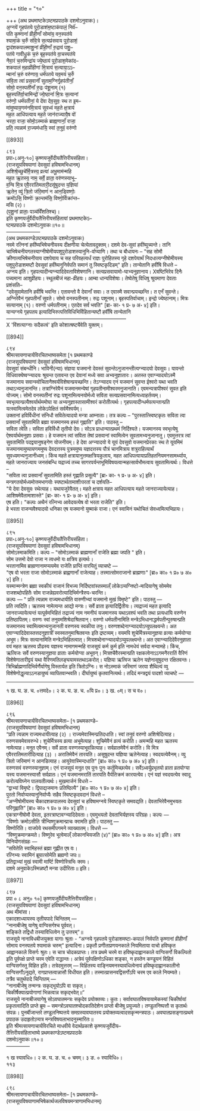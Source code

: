 +++
title = "१०"

+++
(अथ प्रथमाष्टकेऽष्टमप्रपाठके दशमोऽनुवाकः)।  
अ॒ग्नये॑ गृ॒हप॑तये पुरो॒डाश॑म॒ष्टाक॑पालं॒ निर्व॑–  
पति कृ॒ष्णानां॑ व्रीही॒णाँ सोमा॑य॒ वन॒स्पत॑ये  
श्यामा॒कं च॒रुँ स॑वि॒त्रे स॒त्यप्र॑सवाय पुरो॒डाशं॒  
द्वाद॑शकपालमाशू॒नां व्री॑ही॒णाँ रु॒द्राय॑ पशु॒–  
पत॑ये गावीधु॒कं च॒रुं बृह॒स्पत॑ये वा॒चस्पत॑ये  
नैवा॒रं च॒रुमिन्द्रा॑य ज्ये॒ष्ठाय॑ पुरो॒डाश॒मेका॑द–  
शकपालं म॒हाव्री॑हीणां मि॒त्राय॑ स॒त्याया॒ऽऽ–  
म्बानां॑ च॒रुं वरु॑णाय॒ धर्म॑पतये यव॒मयं॑ च॒रुँ  
स॑वि॒ता त्वा॑ प्रस॒वानाँ॑ सुताम॒ग्निर्गृ॒हप॑तीनाँ॒  
सोमो॒ वन॒स्पती॑नाँ रु॒द्रः प॑शू॒नाम् (१)  
बृह॒स्पति॑र्वा॒चामिन्द्रो॑ ज्ये॒ष्ठानां॑ मि॒त्रः स॒त्यानां  
वरु॑णो॒ धर्म॑पतीनां॒ ये दे॑वा देव॒सुवः॒ स्थ त इ॒म–  
मा॑मुष्याय॒णम॑नमि॒त्राय॑ सुवध्वं मह॒ते क्ष॒त्राय॑  
मह॒त आधि॑पत्याय मह॒ते जान॑राज्यायै॒ष वो॑  
भरता॒ राजा॒ सोमो॒ऽस्माकं॑ ब्राह्म॒णानाँ॒ राजा॒  
प्रति॒ त्यन्नाम॑ रा॒ज्यम॑धायि॒ स्वां त॒नुवं॒ वरु॑णो

[[893]]

८९३  
प्रपा॰८अनु॰१०] कृष्णयजुर्वेदीयतैत्तिरीयसंहिता।  
(राजसूयविषयाणां देवसुवां हविषामभिधानम्)  
अशिश्रे॒च्छुचे॑र्मि॒त्रस्य॒ व्रत्या॑ अभू॒माम॑न्महि  
मह॒त ऋ॒तस्य॒ नाम॒ सर्वे॒ व्राता॒ वरु॑णस्याभू–  
व॒न्वि मि॒त्र एवै॒ररा॑तिमतारी॒दसू॑षुदन्त य॒ज्ञिया॑  
ऋ॒तेन॒ व्यु॑ त्रि॒तो ज॑रि॒माणं॑ न आन॒ड्विष्णोः॒  
क्रमो॑ऽसि॒ विष्णोः॑ क्रा॒न्तम॑सि॒ विष्णो॒र्विक्रा॑न्त–  
मसि (२)।  
(प॒शू॒नां व्राताः॒ पञ्च॑विँशतिश्च)।  
इति कृष्णयर्जुर्वेदीयतैत्तिरीयसंहितायां प्रथमाष्टकेऽ–  
ष्टमप्रपाठके दशमोऽनुवाकः॥१०॥  
–––––––––––––  
(अथ प्रथमकाण्डेऽष्टमप्रपाठके दशमोऽनुवाकः)  
नवमे रत्निनां हवींष्यभिषेचनीयस्य दीक्षणीया चेत्येतावदुक्तम्। दशमे देव-सुवां हवींष्युच्यन्ते। तानि चाभिषेचनीयगतस्याग्नीषोमीयपशुपुरोडाशस्यानुनि-र्वाप्याणि। तथा च बौधायनः – "सह सोमौ क्रीणात्यभिषेचनीयाय दशपेयाय च सह परिवहत्यर्धं राज्ञः पुरोहितस्य गृहे दशपेयार्थं निदधात्यग्नीषोमीयस्य पशुपुरोडाशमष्टौ देवसुवां हवींष्यनुनिर्वपति समानं तु स्विष्टकृदिडम्" इति। तान्येतानि हवींषि विधत्ते –  
अग्नय इति। गृहपत्यादीन्यग्न्यादिदेवताविशेषणानि। सत्यप्रसवायामो-घाभ्यनुज्ञानाय। Xषष्टिभिरेव दिनैः पच्यमाना आशुव्रीहयः। स्थूलबीजं महा-व्रीहयः। आम्बा धान्यविशेषाः। तेष्वेतेषु विधिषु श्रूयमाणा देवताः प्रशंसति–  
"दवेसुवामेतानि हवींषि भवन्ति। एतावन्तो वै देवानाँ सवाः। त एवास्मै सवान्प्रयच्छन्ति। त एनँ सुवन्ते। अग्निरेवैनं गृहपतीनाँ सुवते। सोमो वनस्पतीनाम्। रुद्रः पशूनाम्। बृहस्पतिर्वाचाम्। इन्द्रो ज्येष्ठानाम्। मित्रः सत्यानाम् (१)। वरुणो धर्मपतीनाम्। एतदेव सर्वं भवति" [ब्रा॰ का॰ १ प्र॰ ७ अ॰ ४] इति।  
यान्यग्नये गृहपतय इत्यादिभिरुत्पत्तिविधिभिर्विहितान्यष्टौ हर्वींषि तान्येतानि  
––––––––––––––––––––––––––––––––––––––––––––––  
X 'विंशत्याग्नाः सदैकत्वं' इति कोशात्षष्ट्यैवेति युक्तम्।

[[894]]

८९४  
श्रीमत्सायणाचार्यविरचितभाष्यसमेता [१ प्रथमकाण्डे  
(राजसूयविषयाणां देवसुवां हविषामभिधानम्)  
देवसुवां संबन्धीनि। भाविनी(न्या) संज्ञया यजमानो देवस्तं सुवन्तेऽनुजानन्तीत्यग्न्यादयो देवसुवः। यावन्तो विधिवाक्येष्वग्न्यादयः श्रूयन्त एतावन्त एव देवानां मध्ये सवा अभ्यनुज्ञातारः। अतस्त एवाग्न्यादयोऽस्मै यजमानाय सवान्स्वोचितानैश्वर्यविशेषान्प्रयच्छन्ति। तेऽग्न्यादय एनं यजमानं सुवन्त ईश्वरो यथा भवति तथाऽभ्यनुजानन्ति। तत्राग्निरेवैनं यजमानमन्येषां गृहपतीनामीश्वरमनुजानाति। एवमन्यत्रापीश्वरं सुवत इति योज्यम्। सोमो वनस्पतीनां रुद्रः पशूनामित्यनयोर्मध्ये सविता सत्यप्रसवानामित्यध्याहर्तव्यम्। स्वभृत्यान्प्रत्यैश्वर्यार्थममोघा या अभ्यनुज्ञास्तासामीश्वरं करोतीत्यर्थः। गृहपत्यादीन्धर्मपत्यन्तान्प्रति यत्स्वामित्वमेतदेव लोकेऽपेक्षितं सर्वमैश्वर्यम्।  
उक्तानां हविर्विधीनां संनिधौ सवितेत्यादयो मन्त्रा आम्नाताः। तत्र कल्पः – "पुरस्तात्स्विष्टकृतः सविता त्वा प्रसवानाँ सुवतामिति ब्रह्मा यजमानस्य हस्तं गृह्णाति" इति। पाठस्तु –  
सविता त्वेति। सविता हविर्विधौ तृतीयो देवः। सोऽत्र प्राधान्यात्प्रथमं निर्दिश्यते। यजमानस्य स्वभृत्येषु ऐश्वर्यार्थमनुज्ञाः प्रसवाः। हे यजमान त्वां सविता तेषां प्रसवानां स्वामित्वेन सुवतामभ्यनुजानातु। एवमुत्तरत्र त्वां सुवतामिति पदद्वयानुषङ्गेण योजनीयम्। हे देवा अग्न्यादयो ये यूयं देवसुवो यजमानप्रेरकाः स्थ ते यूयमिमं यजमानमामुष्यायणममुष्य देवदत्तस्य पुत्रममुष्य यज्ञदत्तस्य पौत्रं चानमित्राय शत्रुराहित्यार्थं सुवध्यमभ्यनुजानीध्वम्। किंच महते क्षत्रायानुत्तमक्षत्रियकुलाय, महत आधिपत्यायाप्रतिहतनियमनसामर्थ्याय, महते जानराज्याय जनसंबन्धि यद्राज्यं तच्च सागरपर्यन्तभूमिविषयत्वान्महत्सार्वभौमत्वाय सुवतामित्यर्थः। विधत्ते –  
"सविता त्वा प्रसवानाँ सुवतामिति हस्तं गृह्णाति प्रसूत्यै" [ब्रा॰ का॰ १ प्र॰ ७ अ॰ ४] इति।  
मन्त्रगतयोर्मध्यमोत्तमभागयोः स्पष्टार्थतामाशीःपरतां च दर्शयति–  
"ये देवा देवसुवः स्थेत्याह। यथायजुरेवैतत्। महते क्षत्राय महत आधिपत्याय महते जानराज्यायेत्याह। आशिषमेवैतामाशास्ते" [ब्रा॰ का॰ १ प्र॰ ७ अ॰ ४] इति।  
एष हति। "कल्पः अथैनं रत्निभ्य आवेदयत्येष वो भरता राजेति" इति।  
हे भरता राजन्यवैश्यादयो धनिका एष यजमानो युष्माकं राजा। एनं स्वामिनं यथोचितं सेवध्वमित्यभिप्रायः।

[[895]]

८९५  
प्रपा॰८अनु॰१०] कृष्णयजुर्वेदीयतैत्तिरीयसंहिता।  
(राजसूयविषयाणां देवसुवां हविषामभिधानम्)  
सोमोऽस्माकमिति। कल्पः – "सोमोऽस्माकं ब्राह्मणानाँ राजेति ब्रह्मा जपति " इति।  
सोम उत्तमो देवो राजा न त्वधमो यः क्षत्रिय इत्यर्थः।  
भरतानामिव ब्राह्मणानामप्ययमेव राजेति प्राप्तिं वारयितुं व्याचष्टे —  
"एष वो भरता राजा सोमोऽस्माकं ब्राह्णणानाँ राजेत्याह। तस्मात्सोमराजानो ब्राह्मणाः" [ब्रा० का० १ प्र० ७ अ० ४] इति।  
यस्मान्मन्त्रेण ब्रह्मा स्वकीयं राजानं विभज्य निर्दिष्टवांस्तस्माल्ँ लोकेऽप्यग्निष्टो-मादियागेषु सोममेव राजशब्दोपहितैः सोम राजन्नेह्यवरोत्यादिभिर्मन्त्रैरुप-चरन्ति।  
कल्पः — " प्रति त्यन्नाम राज्यमधायीति वारुणीभ्यां यजमानो मुखं विमृष्टे" इति। पाठस्तु —  
प्रति त्यदिति। ऋतस्य नामेत्यन्त आद्यो मन्त्रः। सर्वे व्राता इत्यादिर्द्वितीयः। त्यद्राज्यं महत इत्यादि जानराज्यायेत्यन्तं यत्पूर्वमभिहितं तद्राज्यं नाम नमनीयं यजमानस्य यथाऽवश्यं भवति तथा प्रत्यधायि वरुणेन प्रतिष्ठापितम्। वरुणः स्वां तनुवमशिश्रेदाश्रितवान्। वरुणो धर्मपतीनामिति मन्त्रेऽभिधानाद्धर्मपतीन्पुरुषान्प्रति यजमानस्य स्वामित्वमभ्यनुजानती वरुणस्य स्वकीया तनुः। वरुणशब्देनाग्न्यादयोऽप्युपलक्ष्यन्ते। अत एवाग्न्यादिदेवास्तत्तदनुज्ञात्रीं स्वस्वतनुमाश्रितवन्तः इति द्रष्टव्यम्। वयमपि शुचेर्मित्रस्यानुज्ञया व्रत्याः कर्मयोग्या अभूम। मित्रः सत्यानामिति मन्त्रेऽभिहितत्वात्। मित्रशब्देनाग्न्यादयोऽप्युपलक्ष्यन्ते। अत एवाग्न्यादिदेवैरनुज्ञाता वयं महत ऋतस्य प्रौढस्य यज्ञस्य नामागमन्महि राजसूयं कर्म कुर्म इति नामधेयं सर्वदा मन्यामहे। किंच, ऋत्विजः सर्वे वरुणस्यानुज्ञया व्राताः कर्मयोग्या अभूवन्। मित्रश्चैवैरस्मान्प्रति रक्षकत्वेनाऽऽगमनैररातिं वैरिणं विशेषेणातारीद्वयं यथा वैरिणमतिलङ्घयामस्तथाऽकरोत्। यज्ञिया ऋत्विज ऋतेन यज्ञेनासूषुदन्त रक्षितवन्तः। त्रिभिर्ब्राह्मणादिभिर्वर्णैर्यागेषु विस्तार्यत इति त्रितोऽग्निः। स नोऽस्माकं जरिमाणं जरया शैथिल्यं व्यु विशेषेणोद्धृत्याऽऽनडायुष्यं व्यापितवान्भवति। दीर्घायुष्यं कृतवानित्यर्थः। तदिदं मन्त्रद्वयं पादशो व्याचष्टे —  
_____________________________________________  
१ ख. घ. ङ. च. ०त्तमदे०। २ क. घ. ङ. च. ०यि प्र०। ३ ख. ०म्। स च व०।

[[896]]

८९६  
श्रीमत्सायणाचार्यविरचितभाष्यसमेता– [१ प्रथमकाण्डे–  
(राजसूयविषयाणां देवसुवां हविषामभिधानम्)  
“प्रति त्यन्नाम राज्यमधायीत्याह (२) । राज्यमेवास्मिन्प्रतिदधाति। स्वां तनुवं वरुणो अशिश्रेदित्याह। वरुणसवमेवावरुन्धे। शुचेर्मित्रस्य व्रत्या अभूमेत्याह। शुचिमेवैनं व्रत्यं करोति। अमन्महि महत ऋतस्य नामेत्याह। मनुत एवैनम्। सर्वे व्राता वरुणस्याभूवन्नित्याह। सर्वव्रातमेवैनं करोति। वि मित्र एवैररातिमतारीदित्याह (३) । अरातिमेवैनं तारयति। असूषुदन्त यज्ञिया ऋतेनेत्याह। स्वदयत्येवैनम्। व्यु त्रितो जरिमाणं न आनडित्याह। आयुरेवास्मिन्दधाति” [ब्रा० का० १ प्र० ७ अ० ४] इति।  
वरुणसवं वरुणस्यानुज्ञाम्। एनं राजसूयं मनुत एव पुनः पुनः कर्तुमिच्छत्येव। सर्वेऽध्वर्युप्रभृतयो व्राता व्रतयोग्या यस्य यजमानस्यासौ सर्वव्रातः। एनं यजमानमरातिं तारयति वैर्यतिक्रमं कारयत्येव। एनं यज्ञं स्वदयत्येव स्वादू करोत्यविघ्नेन पालयतीत्यर्थः। मुखमार्जनं विधत्ते –  
“द्वाभ्यां विमृष्टे। द्विपाद्यजमानः प्रतिष्ठित्यै” [ब्रा० का० १ प्र० ७ अ० ४] इति।  
पुरतो निर्वाप्यस्यानुनिर्वाप्यैः सहैव स्विष्टकृदवदानं विधत्ते –  
“अग्नीषोमीयस्य चैकादशकपालस्य देवसुवां च हविषामग्नये स्विष्टकृते समवद्यति। देवताभिरेवैनमुभयतः परिगृह्णाति” [ब्रा० का० १ प्र० ७ अ० ४] इति।  
एकत्राग्नीषोमौ देवता, इतरत्राष्टावग्न्यादिदेवताः। एवमुभयतो देवताभिर्यज्ञस्य परिग्रहः। कल्पः —  
“विष्णोः क्रमोऽसीति त्रीन्विष्णुक्रमान्प्राचः क्‍रामति इति। पाठस्तु —  
विष्णोरिति। वाजपेये रथसमीपगमने व्याख्यातम्। विधत्ते —  
“विष्णुक्रमान्क्रमते। विष्णुरेव भूत्वेमाल्ँ लोकानभियजति (४)” [ब्रा० का० १ प्र० ७ अ० ४] इति। अत्र विनियोगसंग्रहः —  
“सवितेति स्वामिहस्तं ब्रह्मा गृह्णीत एष वः।  
रत्निभ्यः स्वामिनं ब्रूयात्सोमेति ब्रह्मणो जपः॥  
प्रतिद्वाभ्यां मुखं स्वामी मार्ष्टि विष्णोस्त्रिभिः क्‍रमः।  
दशमे अनुवाकेऽस्मिन्नष्टौ मन्त्रा उदीरिताः॥ इति।

[[897]]

८९७  
प्रपा ० ८ अनु० १०] कृष्णयजुर्वेदीयतैत्तिरीयसंहिता।  
(राजसूयविषयाणां देवसुवां हविषामभिधानम्)  
अथ मीमांसा।  
एकादशाध्यायस्य तृतीयपादे चिन्तितम् —  
“नानाबीजेषु यागेषु वाग्विसर्गश्च पूर्ववत्।  
शङ्किते तद्विधौ तस्याविधित्वेन तु उत्तरम्”॥  
राजसूये नानाविधबीजयुक्ता यागाः श्रुताः - “अग्नये गृहपतये पुरोडाशमष्टा-कपालं निर्वपति कृष्णानां व्रीहीणाँ सोमाय वनस्पतये श्यामाकं चरुम्” इत्यादिना। प्रकृतौ प्रणीताप्रणयनकाले नियमिताया वाचो हविष्कृत आह्वानकाले विसर्गः श्रुतः। स चात्र चोदकप्राप्तः। तत्र प्रथमे चरमे वा हविष्कृदाह्वानकाले वाग्विसर्गो विकल्पितो इति पूर्वपक्षे प्राप्ते चरम एवेति राद्धान्तः। अत्रेयं पूर्वपक्षिणोऽधिका शङ्का, न हस्तेन कण्डूयनं विहितं वाग्विसर्गस्तु विहित इति। तत्रेदमुत्तरम् — विहितस्य वाङ्नियमनस्यावधित्वेनायं हविष्कृदाह्वानकालीनो वाग्विसर्गोऽनूद्यते, रागप्राप्तत्वान्नासौ विधीयत इति। तस्मात्प्रासनवद्विसर्गोऽपि चरम एव काले नियम्यते।  
तत्रैव चतुर्थपादे चिन्तितम् —  
“नानाबीजेषु तन्मन्त्रः सकृद्भूयोऽपि वा सकृत्।  
चिकीर्षैक्यात्प्रयोगाणां भिन्नत्वान्न सकृद्भवेत्॥”  
राजसूये नानाबीजयागेषु सोऽवघातमन्त्रः सकृदेव प्रयोक्तव्यः। कुतः। सर्वावघातविषयायामेकस्यां चिकीर्षायां प्रकृतत्वादिति प्राप्ते ब्रूमः – समन्त्रोऽवघातश्चोदकातिदेशेन प्राप्तो बीजेषु प्रयुज्यते। तण्डुलनिष्पत्तौ स कृतार्थः संपन्नः। पुनर्बीजान्तरे तण्डुलनिष्पत्तये समग्रस्यावघातस्य प्रयोक्तव्यत्वादसकृन्मन्त्रपाठः। अवघातप्रसङ्गात्प्रथमे प्रपाठक उदाहृतोऽप्यत्र मन्त्रविषयलाभादनुस्मारितः॥  
इति श्रीमत्सायणाचार्यविरचिते माधवीये वेदार्थप्रकाशे कृष्णयजुर्वेदीय–  
तैत्तिरीयसंहिताभाष्ये प्रथमकाण्डेऽष्टमप्रपाठके  
दशमोऽनुवाकः॥१०॥  
–––––––––

१ ख स्यावधि०। २ क. घ. ङ. च. ० चमम्। ३ ङ. ० स्याविधि०।  
११३

[[898]]

८९८  
श्रीमत्सायणाचार्यविरचितभाष्यसमेता– [१ प्रथमकाण्डे–  
(राजसूयविषयाणामभिषेकार्थजलविषयमन्त्राणामभिधानम्)  
